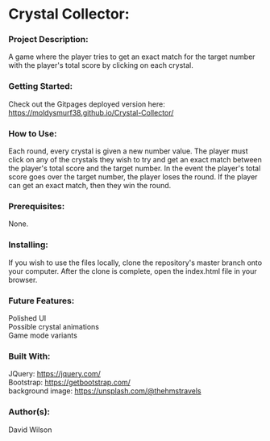# **Crystal Collector:**

### **Project Description:**

A game where the player tries to get an exact match for the target number with the player's total score by clicking on each crystal.

### **Getting Started:**

Check out the Gitpages deployed version here: https://moldysmurf38.github.io/Crystal-Collector/

### **How to Use:**

Each round, every crystal is given a new number value. The player must click on any of the crystals they wish to try and get an exact match between the player's total score and the target number. In the event the player's total score goes over the target number, the player loses the round. If the player can get an exact match, then they win the round.

### **Prerequisites:**

None.

### **Installing:**

If you wish to use the files locally, clone the repository's master branch onto your computer. After the clone is complete, open the index.html file in your browser.

### **Future Features:**

Polished UI <br/>
Possible crystal animations <br/>
Game mode variants <br/>

### **Built With:**

JQuery: https://jquery.com/ <br/>
Bootstrap: https://getbootstrap.com/<br/>
background image: https://unsplash.com/@thehmstravels

### **Author(s):**

David Wilson
